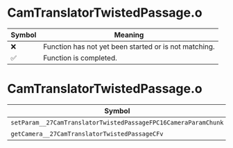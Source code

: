 # CamTranslatorTwistedPassage.o
| Symbol | Meaning 
| ------------- | ------------- 
| :x: | Function has not yet been started or is not matching. 
| :white_check_mark: | Function is completed. 


# CamTranslatorTwistedPassage.o
| Symbol | Decompiled? |
| ------------- | ------------- |
| `setParam__27CamTranslatorTwistedPassageFPC16CameraParamChunk` | :white_check_mark: |
| `getCamera__27CamTranslatorTwistedPassageCFv` | :white_check_mark: |
